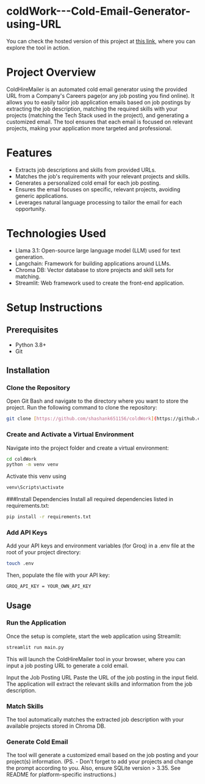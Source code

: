 # coldWork---Cold-Email-Generator-using-URL
You can check the hosted version of this project at [this link](https://cold-email-generator-using-url.streamlit.app/), where you can explore the tool in action.
# Project Overview

ColdHireMailer is an automated cold email generator using the provided URL from a Company's Careers page(or any job posting you find online). It allows you to easily tailor job application emails based on job postings by extracting the job description, matching the required skills with your projects (matching the Tech Stack used in the project), and generating a customized email. The tool ensures that each email is focused on relevant projects, making your application more targeted and professional.

# Features

- Extracts job descriptions and skills from provided URLs.
- Matches the job's requirements with your relevant projects and skills.
- Generates a personalized cold email for each job posting.
- Ensures the email focuses on specific, relevant projects, avoiding generic applications.
- Leverages natural language processing to tailor the email for each opportunity.

# Technologies Used

- Llama 3.1: Open-source large language model (LLM) used for text generation.
- Langchain: Framework for building applications around LLMs.
- Chroma DB: Vector database to store projects and skill sets for matching.
- Streamlit: Web framework used to create the front-end application.

# Setup Instructions

## Prerequisites

- Python 3.8+
- Git

## Installation

### Clone the Repository

Open Git Bash and navigate to the directory where you want to store the project. Run the following command to clone the repository:

```bash
git clone [https://github.com/shashank651156/coldWork](https://github.com/shashank651156/coldWork---Cold-Email-Generator-using-URL).git
```

### Create and Activate a Virtual Environment

Navigate into the project folder and create a virtual environment:

```bash
cd coldWork
python -m venv venv
```

Activate this venv using

```bash
venv\Scripts\activate
```

###Install Dependencies
Install all required dependencies listed in requirements.txt:

```bash
pip install -r requirements.txt
```

### Add API Keys

Add your API keys and environment variables (for Groq) in a .env file at the root of your project directory:

```bash
touch .env
```

Then, populate the file with your API key:

```bash
GROQ_API_KEY = YOUR_OWN_API_KEY
```

## Usage

### Run the Application

Once the setup is complete, start the web application using Streamlit:

```bash
streamlit run main.py
```

This will launch the ColdHireMailer tool in your browser, where you can input a job posting URL to generate a cold email.

Input the Job Posting URL
Paste the URL of the job posting in the input field. The application will extract the relevant skills and information from the job description.

### Match Skills

The tool automatically matches the extracted job description with your available projects stored in Chroma DB.

### Generate Cold Email

The tool will generate a customized email based on the job posting and your project(s) information.
(PS. - Don't forget to add your projects and change the prompt according to you.
Also, ensure SQLite version > 3.35. See README for platform-specific instructions.)

